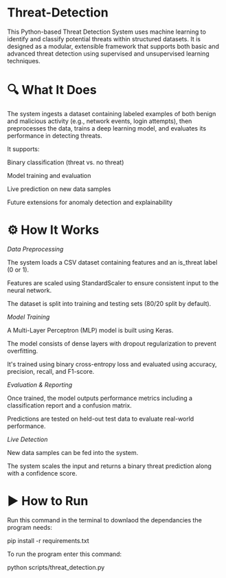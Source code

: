 # Threat-Detection
This Python-based Threat Detection System uses machine learning to identify and classify potential threats within structured datasets. It is designed as a modular, extensible framework that supports both basic and advanced threat detection using supervised and unsupervised learning techniques.


🔍 What It Does
=================

The system ingests a dataset containing labeled examples of both benign and malicious activity (e.g., network events, login attempts), then preprocesses the data, trains a deep learning model, and evaluates its performance in detecting threats.

It supports:

Binary classification (threat vs. no threat)

Model training and evaluation

Live prediction on new data samples

Future extensions for anomaly detection and explainability


⚙️ How It Works
===================

*Data Preprocessing*

The system loads a CSV dataset containing features and an is_threat label (0 or 1).

Features are scaled using StandardScaler to ensure consistent input to the neural network.

The dataset is split into training and testing sets (80/20 split by default).

*Model Training*

A Multi-Layer Perceptron (MLP) model is built using Keras.

The model consists of dense layers with dropout regularization to prevent overfitting.

It's trained using binary cross-entropy loss and evaluated using accuracy, precision, recall, and F1-score.

*Evaluation & Reporting*

Once trained, the model outputs performance metrics including a classification report and a confusion matrix.

Predictions are tested on held-out test data to evaluate real-world performance.

*Live Detection*

New data samples can be fed into the system.

The system scales the input and returns a binary threat prediction along with a confidence score.


▶️ How to Run
===============

Run this command in the terminal to downlaod the dependancies the program needs:

pip install -r requirements.txt

To run the program enter this command:

python scripts/threat_detection.py
